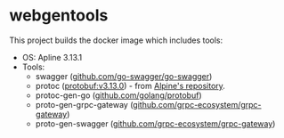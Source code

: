 # webgentools

This project builds the docker image which includes tools:

* OS: Apline 3.13.1
* Tools:
    * swagger ([github.com/go-swagger/go-swagger][go-swagger])
    * protoc ([protobuf:v3.13.0][protobuf]) - from [Alpine's repository][alpine-protobuf].
    * protoc-gen-go ([github.com/golang/protobuf][proto-gen-go])
    * proto-gen-grpc-gateway ([github.com/grpc-ecosystem/grpc-gateway][grpc-gateway])
    * proto-gen-swagger ([github.com/grpc-ecosystem/grpc-gateway][grpc-gateway])

[go-swagger]:https://github.com/go-swagger/go-swagger
[protobuf]:https://github.com/protocolbuffers/protobuf/releases/tag/v3.13.0
[alpine-protobuf]:https://pkgs.alpinelinux.org/packages?name=protobuf&branch=v3.13
[proto-gen-go]:https://github.com/golang/protobuf
[grpc-gateway]:https://github.com/grpc-ecosystem/grpc-gateway
